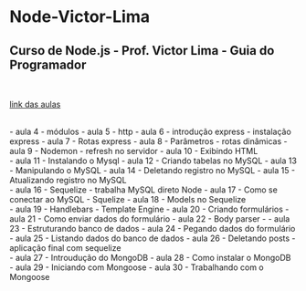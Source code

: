 # Node-Victor-Lima

## Curso de Node.js - Prof. Victor Lima - Guia do Programador

<br>

[link das aulas](https://www.youtube.com/playlist?list=PLJ_KhUnlXUPtbtLwaxxUxHqvcNQndmI4B)

<br>
- aula 4 - módulos
- aula 5 - http
- aula 6 - introdução express - instalação express
- aula 7 - Rotas express
- aula 8 - Parâmetros - rotas dinâmicas
- aula 9 - Nodemon - refresh no servidor
- aula 10 - Exibindo HTML
<br>
- aula 11 - Instalando o Mysql
- aula 12 - Criando tabelas no MySQL
- aula 13 - Manipulando o MySQL 
- aula 14 - Deletando registro no MySQL
- aula 15 - Atualizando registro no MySQL
<br>
- aula 16 - Sequelize - trabalha MySQL direto Node
- aula 17 - Como se conectar ao MySQL - Squelize
- aula 18 - Models no Sequelize
<br>
- aula 19 - Handlebars - Template Engine
- aula 20 - Criando formulários
- aula 21 - Como enviar dados do formulário
- aula 22 - Body parser - 
- aula 23 - Estruturando banco de dados
- aula 24 - Pegando dados do formulário
- aula 25 - Listando dados do banco de dados
- aula 26 - Deletando posts - aplicação final com sequelize
<br>
- aula 27 - Introudução do MongoDB
- aula 28 - Como instalar o MongoDB
<br>
- aula 29 - Iniciando com Mongoose
- aula 30 - Trabalhando com o Mongoose
<br>

